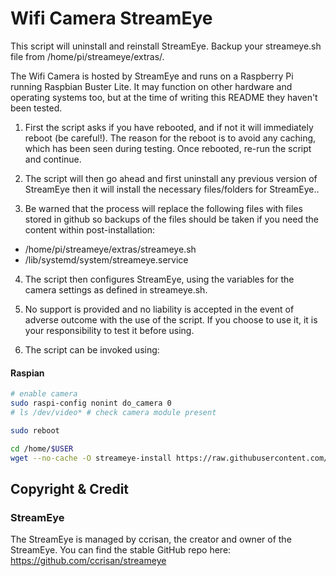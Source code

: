 # Wifi Camera StreamEye

This script will uninstall and reinstall StreamEye. Backup your streameye.sh file from /home/pi/streameye/extras/.

The Wifi Camera is hosted by StreamEye and runs on a Raspberry Pi running Raspbian Buster Lite. It may function on other hardware and operating systems too, but at the time of writing this README they haven't been tested.

1. First the script asks if you have rebooted, and if not it will immediately reboot (be careful!). The reason for the reboot is to avoid any caching, which has been seen during testing. Once rebooted, re-run the script and continue.

2. The script will then go ahead and first uninstall any previous version of StreamEye then it will install the necessary files/folders for StreamEye..

3. Be warned that the process will replace the following files with files stored in github so backups of the files should be taken if you need the content within post-installation:
- /home/pi/streameye/extras/streameye.sh
- /lib/systemd/system/streameye.service

4. The script then configures StreamEye, using the variables for the camera settings as defined in streameye.sh.

5. No support is provided and no liability is accepted in the event of adverse outcome with the use of the script. If you choose to use it, it is your responsibility to test it before using.

6. The script can be invoked using:

#### Raspian
```bash
# enable camera
sudo raspi-config nonint do_camera 0
# ls /dev/video* # check camera module present

sudo reboot

cd /home/$USER
wget --no-cache -O streameye-install https://raw.githubusercontent.com/cmptscpeacock/wifi-camera-streameye-auto-install/master/wifi-camera-streameye-auto-install.bash && chmod +x streameye-install && ./streameye-install
```

## Copyright & Credit

### StreamEye

The StreamEye is managed by ccrisan, the creator and owner of the StreamEye. You can find the stable GitHub repo here: https://github.com/ccrisan/streameye
